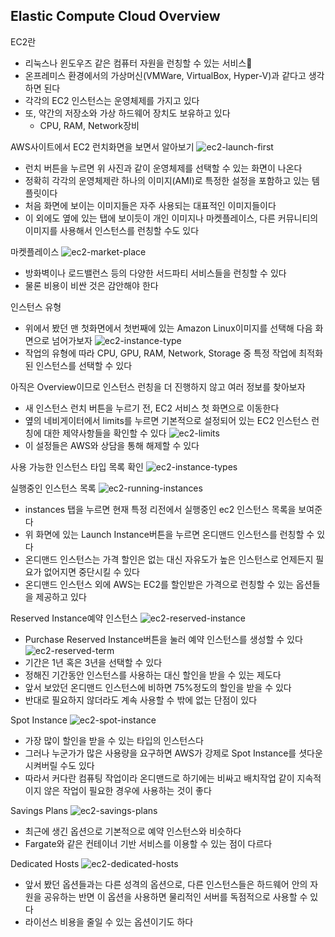 ## Elastic Compute Cloud Overview

EC2란
* 리눅스나 윈도우즈 같은 컴퓨터 자원을 런칭할 수 있는 서비스
* 온프레미스 환경에서의 가상머신(VMWare, VirtualBox, Hyper-V)과 같다고 생각하면 된다
* 각각의 EC2 인스턴스는 운영체제를 가지고 있다
* 또, 약간의 저장소와 가상 하드웨어 장치도 보유하고 있다
  - CPU, RAM, Network장비

AWS사이트에서 EC2 런치화면을 보면서 알아보기
![ec2-launch-first](./img/ec2-launch-first.png)
* 런치 버튼을 누르면 위 사진과 같이 운영체제를 선택할 수 있는 화면이 나온다
* 정확히 각각의 운영체제란 하나의 이미지(AMI)로 특정한 설정을 포함하고 있는 템플릿이다
* 처음 화면에 보이는 이미지들은 자주 사용되는 대표적인 이미지들이다
* 이 외에도 옆에 있는 탭에 보이듯이 개인 이미지나 마켓플레이스, 다른 커뮤니티의 이미지를 사용해서 인스턴스를 런칭할 수도 있다

마켓플레이스
![ec2-market-place](./img/ec2-marketplace.png)
* 방화벽이나 로드밸런스 등의 다양한 서드파티 서비스들을 런칭할 수 있다
* 물론 비용이 비싼 것은 감안해야 한다

인스턴스 유형
* 위에서 봤던 맨 첫화면에서 첫번째에 있는 Amazon Linux이미지를 선택해 다음 화면으로 넘어가보자
![ec2-instance-type](./img/ec2-instance-type.png)
* 작업의 유형에 따라 CPU, GPU, RAM, Network, Storage 중 특정 작업에 최적화된 인스턴스를 선택할 수 있다
 
아직은 Overview이므로 인스턴스 런칭을 더 진행하지 않고 여러 정보를 찾아보자
* 새 인스턴스 런치 버튼을 누르기 전, EC2 서비스 첫 화면으로 이동한다
* 옆의 네비게이터에서 limits를 누르면 기본적으로 설정되어 있는 EC2 인스턴스 런칭에 대한 제약사항들을 확인할 수 있다
![ec2-limits](./img/ec2-limits.png)
* 이 설정들은 AWS와 상담을 통해 해제할 수 있다

사용 가능한 인스턴스 타입 목록 확인
![ec2-instance-types](./img/ec2-instance-types.png)

실행중인 인스턴스 목록
![ec2-running-instances](./img/ec2-running-instances.png)
* instances 탭을 누르면 현재 특정 리전에서 실행중인 ec2 인스턴스 목록을 보여준다
* 위 화면에 있는 Launch Instance버튼을 누르면 온디맨드 인스턴스를 런칭할 수 있다
* 온디맨드 인스턴스는 가격 할인은 없는 대신 자유도가 높은 인스턴스로 언제든지 필요가 없어지면 중단시킬 수 있다
* 온디맨드 인스턴스 외에 AWS는 EC2를 할인받은 가격으로 런칭할 수 있는 옵션들을 제공하고 있다

Reserved Instance예약 인스턴스
![ec2-reserved-instance](./img/ec2-reserved-instance.png)
* Purchase Reserved Instance버튼을 눌러 예약 인스턴스를 생성할 수 있다
![ec2-reserved-term](./img/ec2-reserved-term.png)
* 기간은 1년 혹은 3년을 선택할 수 있다
* 정해진 기간동안 인스턴스를 사용하는 대신 할인을 받을 수 있는 제도다
* 앞서 보았던 온디맨드 인스턴스에 비하면 75%정도의 할인을 받을 수 있다
* 반대로 필요하지 않더라도 계속 사용할 수 밖에 없는 단점이 있다

Spot Instance
![ec2-spot-instance](./img/ec2-spot-instance.png)
* 가장 많이 할인을 받을 수 있는 타입의 인스턴스다
* 그러나 누군가가 많은 사용량을 요구하면 AWS가 강제로 Spot Instance를 셧다운 시켜버릴 수도 있다
* 따라서 커다란 컴퓨팅 작업이라 온디맨드로 하기에는 비싸고 배치작업 같이 지속적이지 않은 작업이 필요한 경우에 사용하는 것이 좋다

Savings Plans
![ec2-savings-plans](./img/ec2-savings-plans.png)
* 최근에 생긴 옵션으로 기본적으로 예약 인스턴스와 비슷하다
* Fargate와 같은 컨테이너 기반 서비스를 이용할 수 있는 점이 다르다

Dedicated Hosts
![ec2-dedicated-hosts](./img/ec2-dedicated-hosts.png)
* 앞서 봤던 옵션들과는 다른 성격의 옵션으로, 다른 인스턴스들은 하드웨어 안의 자원을 공유하는 반면 이 옵션을 사용하면 물리적인 서버를 독점적으로 사용할 수 있다
* 라이선스 비용을 줄일 수 있는 옵션이기도 하다